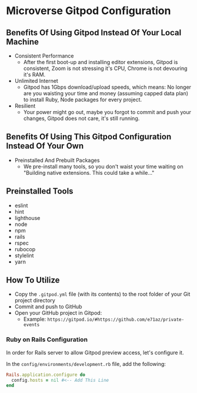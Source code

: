 # Microverse Gitpod Configuration

## Benefits Of Using Gitpod Instead Of Your Local Machine

- Consistent Performance
  - After the first boot-up and installing editor extensions, Gitpod is consistent, Zoom is not stressing it's CPU, Chrome is not devouring it's RAM.
- Unlimited Internet
  - Gitpod has 1Gbps download/upload speeds, which means: No longer are you waisting your time and money (assuming capped data plan) to install Ruby, Node packages for every project.
- Resilient
  - Your power might go out, maybe you forgot to commit and push your changes, Gitpod does not care, it's still running.

## Benefits Of Using This Gitpod Configuration Instead Of Your Own

- Preinstalled And Prebuilt Packages
  - We pre-install many tools, so you don't waist your time waiting on "Building native extensions. This could take a while..."

## Preinstalled Tools

- eslint
- hint
- lighthouse
- node
- npm
- rails
- rspec
- rubocop
- stylelint
- yarn

## How To Utilize

- Copy the `.gitpod.yml` file (with its contents) to the root folder of your Git project directory
- Commit and push to GitHub
- Open your GitHub project in Gitpod:
  - Example: `https://gitpod.io/#https://github.com/e71az/private-events`

### Ruby on Rails Configuration

In order for Rails server to allow Gitpod preview access, let's configure it.

In the `config/environments/development.rb` file, add the following:

```ruby
Rails.application.configure do
  config.hosts = nil #<-- Add This Line
end
```
